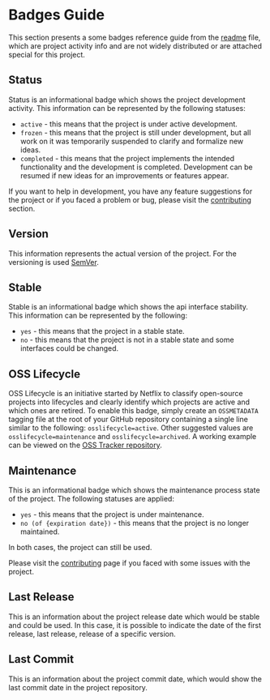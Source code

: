 # Badges Guide

This section presents a some badges reference guide from the [readme](README.md) file, which are project activity info and are not widely distributed or are attached special for this project.

## Status

Status is an informational badge which shows the project development activity. This information can be represented by the following statuses:

- `active` - this means that the project is under active development.
- `frozen` - this means that the project is still under development, but all work on it was temporarily suspended to clarify and formalize new ideas.
- `completed` - this means that the project implements the intended functionality and the development is completed. Development can be resumed if new ideas for an improvements or features appear.

If you want to help in development, you have any feature suggestions for the project or if you faced a problem or bug, please visit the [contributing](CONTRIBUTING.md) section.

## Version

This information represents the actual version of the project. For the versioning is used [SemVer](http://semver.org/).

## Stable

Stable is an informational badge which shows the api interface stability. This information can be represented by the following:

- `yes` - this means that the project in a stable state.
- `no` - this means that the project is not in a stable state and some interfaces could be changed.

## OSS Lifecycle

OSS Lifecycle is an initiative started by Netflix to classify open-source projects into lifecycles  and clearly identify which projects are active and which ones are retired. To enable this badge,  simply create an `OSSMETADATA` tagging file at the root of your GitHub repository containing a  single line similar to the following: `osslifecycle=active`. Other suggested values are  `osslifecycle=maintenance` and `osslifecycle=archived`. A working example  can be viewed on the [OSS Tracker repository](https://github.com/Netflix/osstracker).

## Maintenance

This is an informational badge which shows the maintenance process state of the project. The following statuses are applied:

- `yes` - this means that the project is under maintenance.
- `no (of {expiration date})` - this means that the project is no longer maintained.

In both cases, the project can still be used.

Please visit the [contributing](CONTRIBUTING.md) page if you faced with some issues with the project.

## Last Release

This is an information about the project release date which would be stable and could be used. In this case, it is possible to indicate the date of the first release, last release, release of a specific version.

## Last Commit

This is an information about the project commit date, which would show the last commit date in the project repository.